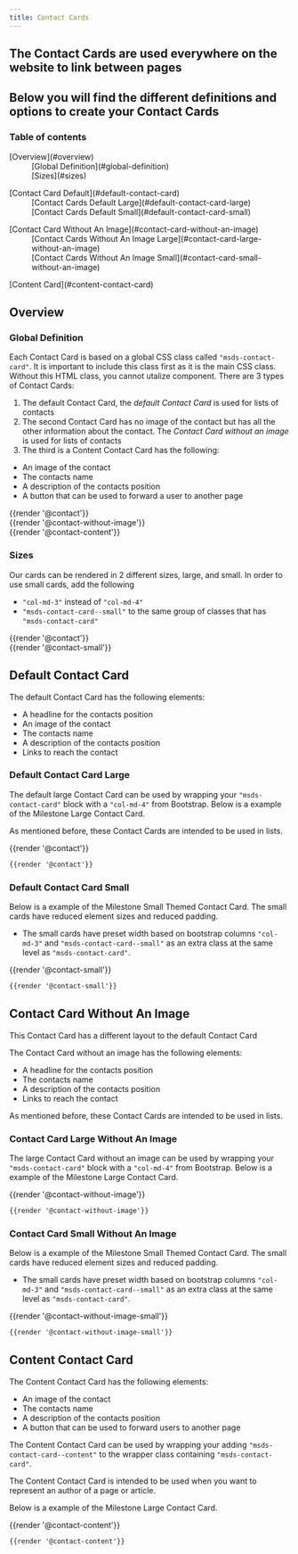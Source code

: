 ```yaml
---
title: Contact Cards
---
```


## The Contact Cards are used everywhere on the website to link between pages
## Below you will find the different definitions and options to create your Contact Cards

### Table of contents
<div class="row">
    <div class="col-12">
        <dl>
            <dt>[Overview](#overview)</dt>
            <dd>[Global Definition](#global-definition)</dd>
            <dd>[Sizes](#sizes)</dd>
        </dl>
        <dl>
            <dt>[Contact Card Default](#default-contact-card)</dt>
            <dd>[Contact Cards Default Large](#default-contact-card-large)</dd>
            <dd>[Contact Cards Default Small](#default-contact-card-small)</dd>
        </dl>
        <dl>
            <dt>[Contact Card Without An Image](#contact-card-without-an-image)</dt>
            <dd>[Contact Cards Without An Image Large](#contact-card-large-without-an-image)</dd>
            <dd>[Contact Cards Without An Image Small](#contact-card-small-without-an-image)</dd>
        </dl>   
        <dl>
            <dt>[Content Card](#content-contact-card)</dt>
        </dl>
    </div>
</div>

## Overview
### Global Definition
Each Contact Card is based on a global CSS class called <code>"msds-contact-card"</code>. It is important to include this class first as it is the main CSS class. Without this HTML class, you cannot utalize component. 
There are 3 types of Contact Cards:

1. The default Contact Card, the <i>default Contact Card</i> is used for lists of contacts
2. The second Contact Card has no image of the contact but has all the other information about the contact. The <i>Contact Card without an image</i> is used for lists of contacts
3. The third is a Content Contact Card has the following:
  - An image of the contact
  - The contacts name
  - A description of the contacts position
  - A button that can be used to forward a user to another page

<div class="element-preview">
  <div class="element-preview__inner">{{render '@contact'}}</div>
</div>

<div class="element-preview">
  <div class="element-preview__inner">{{render '@contact-without-image'}}</div>
</div>

<div class="element-preview">
  <div class="element-preview__inner">{{render '@contact-content'}}</div>
</div>


### Sizes
Our cards can be rendered in 2 different sizes, large, and small. In order to use small cards, add the following
- <code>"col-md-3"</code> instead of <code>"col-md-4"</code>
- <code>"msds-contact-card\--small"</code> to the same group of classes that has <code>"msds-contact-card"</code>

<div class="element-preview">
  <div class="element-preview__inner">{{render '@contact'}}</div>
</div>

<div class="element-preview">
  <div class="element-preview__inner">{{render '@contact-small'}}</div>
</div>

## Default Contact Card
The default Contact Card has the following elements:
  - A headline for the contacts position
  - An image of the contact
  - The contacts name
  - A description of the contacts position
  - Links to reach the contact

### Default  Contact Card Large 
The default large Contact Card can be used by wrapping your <code>"msds-contact-card"</code> block with a <code>"col-md-4"</code> from Bootstrap.
Below is a example of the Milestone Large Contact Card. 

As mentioned before, these Contact Cards are intended to be used in lists.

<div class="element-preview">
  <div class="element-preview__inner">{{render '@contact'}}</div>
</div>

```html
{{render '@contact'}}
```

### Default Contact Card Small
Below is a example of the Milestone Small Themed Contact Card. The small cards have reduced element sizes and reduced padding.
- The small cards have preset width based on bootstrap columns <code>"col-md-3"</code> and <code>"msds-contact-card--small"</code> as an extra class at the same level as <code>"msds-contact-card"</code>.

<div class="element-preview">
  <div class="element-preview__inner">{{render '@contact-small'}}</div>
</div>

```html
{{render '@contact-small'}}
```

## Contact Card Without An Image
This Contact Card has a different layout to the default Contact Card

The Contact Card without an image has the following elements:
  - A headline for the contacts position
  - The contacts name
  - A description of the contacts position
  - Links to reach the contact

As mentioned before, these Contact Cards are intended to be used in lists.

### Contact Card Large Without An Image
The large Contact Card  without an image can be used by wrapping your <code>"msds-contact-card"</code> block with a <code>"col-md-4"</code> from Bootstrap.
Below is a example of the Milestone Large Contact Card. 

<div class="element-preview">
  <div class="element-preview__inner">{{render '@contact-without-image'}}</div>
</div>

```html
{{render '@contact-without-image'}}
```

### Contact Card Small Without An Image
Below is a example of the Milestone Small Themed Contact Card. The small cards have reduced element sizes and reduced padding.
- The small cards have preset width based on bootstrap columns <code>"col-md-3"</code> and <code>"msds-contact-card--small"</code> as an extra class at the same level as <code>"msds-contact-card"</code>.

<div class="element-preview">
  <div class="element-preview__inner">{{render '@contact-without-image-small'}}</div>
</div>

```html
{{render '@contact-without-image-small'}}
```

## Content Contact Card
The Content Contact Card has the following elements:
  - An image of the contact
  - The contacts name
  - A description of the contacts position
  - A button that can be used to forward users to another page

The Content Contact Card can be used by wrapping your adding <code>"msds-contact-card\--content"</code> to the wrapper class containing <code>"msds-contact-card"</code>.

The Content Contact Card is intended to be used when you want to represent an author of a page or article.

Below is a example of the Milestone Large Contact Card. 

<div class="element-preview">
  <div class="element-preview__inner">{{render '@contact-content'}}</div>
</div>

```html
{{render '@contact-content'}}
```
